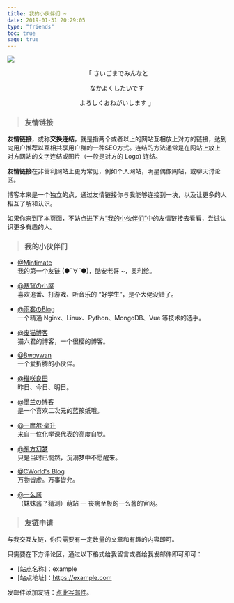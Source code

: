 ```yaml
---
title: 我的小伙伴们 ~
date: 2019-01-31 20:29:05
type: "friends"
toc: true
sage: true
---
```


<img src="https://img3.doubanio.com/view/photo/raw/public/p1560277414.jpg" style="border: none; "></img>

<div style="text-align:center;">
<p>「 さいごまでみんなと</p><p>なかよくしたいです</p><p>  よろしくおねがいします 」</p>
</div>

> ###  友情链接 

**友情链接**，或称**交换连结**，就是指两个或者以上的网站互相放上对方的链接，达到向用户推荐以互相共享用户群的一种SEO方式。连结的方法通常是在网站上放上对方网站的文字连结或图片（一般是对方的 Logo) 连结。

**友情链接**在非营利网站上更为常见，例如个人网站，明星偶像网站，或聊天讨论区。

博客本来是一个独立的点，通过友情链接你与我能够连接到一块，以及让更多的人相互了解和认识。

如果你来到了本页面，不妨点进下方[“我的小伙伴们”](/friends/#我的小伙伴们)中的友情链接去看看，尝试认识更多有趣的人。


> ### 我的小伙伴们

- [@Mintimate](https://www.mintimate.cn/)     <br>我的第一个友链 (●ˇ∀ˇ●)，酷安老哥 ~，奥利给。

- [@寒穹の小屋](https://www.hqsblog.cn/)     <br>喜欢追番、打游戏、听音乐的 “好学生”，是个大佬没错了。

- [@雨雾のBlog](https://blog.acyalmw.xyz/)     <br>一个精通 Nginx、Linux、Python、MongoDB、Vue 等技术的选手。

- [@废猫博客](https://www.maobk.cn/)    <br>猫六君的博客，一个很樱的博客。

- [@Bwoywan](https://hexo.bwoywan268.xyz)    <br>一个爱折腾的小伙伴。 

- [@椎咲良田](https://sanshiliuxiao.top/)    <br>昨日、今日、明日。

- [@墨兰の博客](https://blog.yfblog.xyz)    <br>是一个喜欢二次元的蓝孩纸哦。

- [@一摩尔·毫升](https://1mol.ml/)     <br>来自一位化学课代表的高度自觉。

- [@东方幻梦](https://blog.mxlbs.cn/)      <br>只是当时已惘然，沉溺梦中不愿醒来。

- [@CWorld's Blog](https://changingworld.gitee.io/blog/)      <br>万物皆虚。万事皆允。

- [@一么酱](https://imgradeone.wordpress.com/)      <br>（妹妹酱？猜测）萌站 一 丧病至极的一么酱的官网。


> ### 友链申请

与我交互友链，你只需要有一定数量的文章和有趣的内容即可。

只需要在下方评论区，通过以下格式给我留言或者给我发邮件即可即可：
- [站点名称]：example
- [站点地址]：https://example.com

发邮件添加友链：[点此写邮件](mailto:vensing@foxmail.com)。





